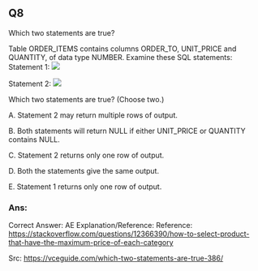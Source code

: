 ## Q8

Which two statements are true?

Table ORDER_ITEMS contains columns ORDER_TO, UNIT_PRICE and QUANTITY, of data type NUMBER.
Examine these SQL statements:
Statement 1:
![](img/i008-1.png)

Statement 2:
![](img/i008-2.png)

Which two statements are true? (Choose two.)

A. Statement 2 may return multiple rows of output.

B. Both statements will return NULL if either UNIT_PRICE or QUANTITY contains NULL.

C. Statement 2 returns only one row of output.

D. Both the statements give the same output.

E. Statement 1 returns only one row of output.

### Ans:

Correct Answer: AE
Explanation/Reference:
Reference: https://stackoverflow.com/questions/12366390/how-to-select-product-that-have-the-maximum-price-of-each-category

Src: https://vceguide.com/which-two-statements-are-true-386/